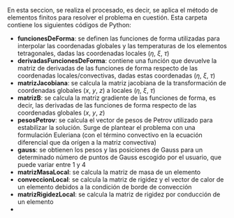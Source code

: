 En esta seccion, se realiza el procesado, es decir, se aplica el método de elementos finitos para resolver el problema en cuestión. Esta carpeta contiene los siguientes códigos de Python:

- **funcionesDeForma**: se definen las funciones de forma utilizadas para interpolar las coordenadas globales y las temperaturas de los elementos tetragonales, dadas las coordenadas locales ($\eta$, $\xi$, $\tau$)
- **derivadasFuncionesDeForma**: contiene una función que devuelve la matriz de derivadas de las funciones de forma respecto de las coordenadas locales/convectivas, dadas estas coordenadas ($\eta$, $\xi$, $\tau$)
- **matrizJacobiana**: se calcula la matriz jacobiana de la transformación de coordenadas globales ($x$, $y$, $z$) a locales ($\eta$, $\xi$, $\tau$)
- **matrizB**: se calcula la matriz gradiente de las funciones de forma, es decir, las derivadas de las funciones de forma respecto de las coordenadas globales ($x$, $y$, $z$)
- **pesosPetrov**: se calcula el vector de pesos de Petrov utilizado para estabilizar la solución. Surge de plantear el problema con una formulación Euleriana (con el término convectivo en la ecuación diferencial que da orígen a la matriz convectiva)
- **gauss**: se obtienen los pesos y las posiciones de Gauss para un determinado número de puntos de Gauss escogido por el usuario, que puede variar entre 1 y 4
- **matrizMasaLocal**: se calcula la matriz de masa de un elemento
- **conveccionLocal**: se calcula la matriz de rigidez y el vector de calor de un elemento debidos a la condición de borde de convección
- **matrizRigidezLocal**: se calcula la matriz de rigidez por conducción de un elemento
- 
